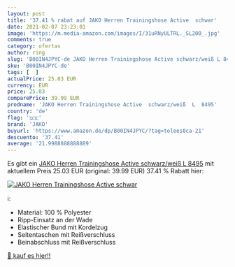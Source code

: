 ```yaml
---
layout: post
title: '37.41 % rabat auf JAKO Herren Trainingshose Active  schwar'
date: 2021-02-07 23:23:01
image: 'https://m.media-amazon.com/images/I/31uRNyULTRL._SL200_.jpg'
comments: true
category: ofertas
author: ring
slug: 'B00IN4JPYC-de JAKO Herren Trainingshose Active schwarz/weiß L 8495'
sku: 'B00IN4JPYC-de'
tags: [  ]
actualPrice: 25.03 EUR
currency: EUR
price: 25.03
comparePrice: 39.99 EUR
prodname: 'JAKO Herren Trainingshose Active  schwarz/weiß  L  8495'
country: 'de'
flag: '🇩🇪'
brand: 'JAKO'
buyurl: 'https://www.amazon.de/dp/B00IN4JPYC/?tag=tolees0ca-21'
descuento: '37.41'
average: '21.9988888888889'
---
```


Es gibt ein [JAKO Herren Trainingshose Active  schwarz/weiß  L  8495](https://www.amazon.de/dp/B00IN4JPYC/?tag=tolees0ca-21) mit aktuellem Preis 25.03 EUR (original: 39.99 EUR) 37.41 % Rabatt hier:

[![JAKO Herren Trainingshose Active  schwar](https://m.media-amazon.com/images/I/31uRNyULTRL._SL200_.jpg)](https://www.amazon.de/dp/B00IN4JPYC/?tag=tolees0ca-21)

ℹ️:

- Material: 100 % Polyester
- Ripp-Einsatz an der Wade
- Elastischer Bund mit Kordelzug
- Seitentaschen mit Reißverschluss
- Beinabschluss mit Reißverschluss

[🛒 kauf es hier!!](https://www.amazon.de/dp/B00IN4JPYC/?tag=tolees0ca-21)
